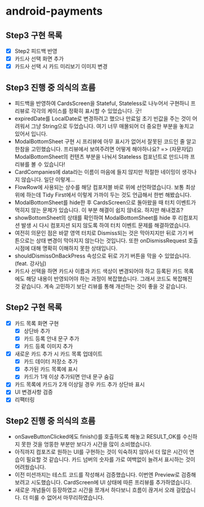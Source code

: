 # android-payments

## Step3 구현 목록

- [x] Step2 피드백 반영
- [x] 카드사 선택 화면 추가
- [x] 카드사 선택 시 카드 미리보기 이미지 변경

## Step3 진행 중 의식의 흐름

- 피드백을 반영하여 CardsScreen을 Stateful, Stateless로 나누어서 구현하니 프리뷰로 각각의 케이스를 정확히 표시할 수 있었습니다. 굿!
- expiredDate를 LocalDate로 변경하려고 했으나 만료일 초기 빈값을 주는 것이 어려워서 그냥 String으로 두었습니다. 여기 너무 매몰되어 더 중요한 부분을
  놓치고 있어서 입니다.
- ModalBottomSheet 구현 시 프리뷰에 아무 표시가 없어서 잘못된 코드인 줄 알고 한참을 고민했습니다. 프리뷰에서 보여주려면 어떻게 해야하나요? =>
  (자문자답) ModalBottomSheet의 컨텐츠 부분을 나눠서 Stateless 컴포넌트로 만드니까 프리뷰를 볼 수 있습니다!
- CardCompanies에 data라는 이름이 마음에 들지 않지만 적절한 네이밍이 생각나지 않습니다. 일단 이렇게...
- FlowRow에 사용되는 상수를 해당 컴포저블 바로 위에 선언하였습니다. 보통 최상위에 하는데 Tidy First에서 이렇게 가까이 두는 것도 언급해서 한번 해봤습니다.
- ModalBottomSheet를 hide한 후 CardsScreen으로 돌아왔을 때 터치 이벤트가 먹히지 않는 문제가 있습니다. 이 부분 해결이 쉽지 않네요. 하지만 해내겠죠?
- showBottomSheet의 상태를 확인하여 ModalBottomSheet를 hide 후 리컴포지션 발생 시 다시 컴포지션 되지 않도록 하여 터치 이벤트 문제를
  해결하였습니다.
- 여전히 의문인 점은 바깥 영역 터치로 Dismiss되는 것은 막아지지만 뒤로 가기 버튼으로는 상태 변경이 막아지지 않는다는 것입니다. 또한 onDismissRequest 호출
  시점에 대해 명확히 이해하지 못한 상태입니다.
- shouldDismissOnBackPress 속성으로 뒤로 가기 버튼을 막을 수 있었습니다. (feat. 강사님)
- 카드사 선택을 하면 카드사 이름과 카드 색상이 변경되어야 하고 등록된 카드 목록에도 해당 내용이 반영되어야 하는 과정이 복잡했습니다. 그래서 코드도 복잡해진 것 같습니다. 계속
  고민하기 보단 리뷰를 통해 개선하는 것이 좋을 것 같습니다.

## Step2 구현 목록

- [x] 카드 목록 화면 구현
    - [x] 상단바 추가
    - [x] 카드 등록 안내 문구 추가
    - [x] 카드 등록 이미지 추가
- [x] 새로운 카드 추가 시 카드 목록 업데이트
    - [X] 카드 데이터 저장소 추가
    - [x] 추가된 카드 목록에 표시
    - [x] 카드가 1개 이상 추가되면 안내 문구 숨김
- [x] 카드 목록에 카드가 2개 이상일 경우 카드 추가 상단바 표시
- [x] UI 변경사항 검증
- [x] 리팩터링

## Step2 진행 중 의식의 흐름

- onSaveButtonClicked에도 finish()를 호출하도록 해놓고 RESULT_OK를 수신하지 못한 것을 엉뚱한 부분만 보다가 시간을 많이 소비했습니다.
- 아직까지 컴포즈로 원하는 UI를 구현하는 것이 익숙하지 않아서 더 많은 시간이 연습이 필요할 것 같습니다. 카드 넘버의 숫자를 가로 여백없이 늘려서 표시하는 것이 어려웠습니다.
- 이전 미션까지는 테스트 코드를 작성해서 검증했습니다. 이번엔 Preview로 검증해 보려고 시도했습니다. CardScreen에 UI 상태에 따른 프리뷰를 추가하였습니다.
- 새로운 개념들이 등장하였고 시간을 쪼개서 하다보니 흐름이 끊겨서 오래 걸렸습니다. 더 미룰 수 없어서 마무리하였습니다.
